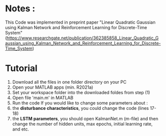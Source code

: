 # Notes : 
This Code was implemented in preprint paper "Linear Quadratic Gaussian using Kalman Network and Reinforcement Learning for Discrete-Time System" (https://www.researchgate.net/publication/362385858_Linear_Quadratic_Gaussian_using_Kalman_Network_and_Reinforcement_Learning_for_Discrete-Time_System)
# Tutorial 
1. Download all the files in one folder directory on your PC
2. Open your MATLAB apps (min. R2021a)
3. Set your workspace folder into the downloaded foldes from step (1)
4. Open file 'main.m' in MATLAB
5. Run the code
If you would like to change some parameters about :
1. the **disturbance characteristics**, you could change the code (lines 17-18)
2. the **LSTM parameters**, you should open KalmanNet.m (m-file) and then change the number of hidden units, max epochs, initial learning rate, and etc. 
